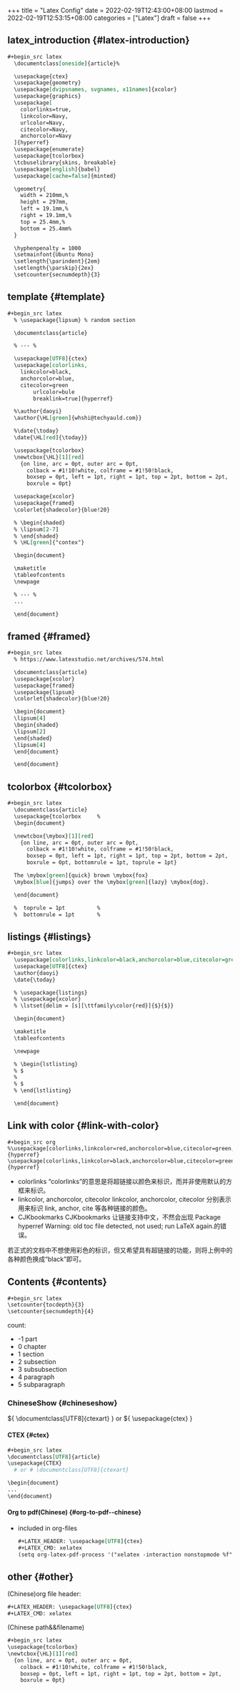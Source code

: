 +++
title = "Latex Config"
date = 2022-02-19T12:43:00+08:00
lastmod = 2022-02-19T12:53:15+08:00
categories = ["Latex"]
draft = false
+++

## latex_introduction {#latex-introduction}

```org
#+begin_src latex
  \documentclass[oneside]{article}%

  \usepackage{ctex}
  \usepackage{geometry}
  \usepackage[dvipsnames, svgnames, x11names]{xcolor}
  \usepackage{graphics}
  \usepackage[
    colorlinks=true,
    linkcolor=Navy,
    urlcolor=Navy,
    citecolor=Navy,
    anchorcolor=Navy
  ]{hyperref}
  \usepackage{enumerate}
  \usepackage{tcolorbox}
  \tcbuselibrary{skins, breakable}
  \usepackage[english]{babel}
  \usepackage[cache=false]{minted}

  \geometry{
    width = 210mm,%
    height = 297mm,
    left = 19.1mm,%
    right = 19.1mm,%
    top = 25.4mm,%
    bottom = 25.4mm%
  }

  \hyphenpenalty = 1000
  \setmainfont{Ubuntu Mono}
  \setlength{\parindent}{2em}
  \setlength{\parskip}{2ex}
  \setcounter{secnumdepth}{3}
```


## template {#template}

```org
#+begin_src latex
  % \usepackage{lipsum} % random section

  \documentclass{article}

  % --- %

  \usepackage[UTF8]{ctex}
  \usepackage[colorlinks,
    linkcolor=black,
    anchorcolor=blue,
    citecolor=green
        urlcolor=bule
        breaklink=true]{hyperref}

  %\author{daoyi}
  \author{\HL[green]{whshi@techyauld.com}}

  %\date{\today}
  \date{\HL[red]{\today}}

  \usepackage{tcolorbox}
  \newtcbox{\HL}[1][red]
    {on line, arc = 0pt, outer arc = 0pt,
      colback = #1!10!white, colframe = #1!50!black,
      boxsep = 0pt, left = 1pt, right = 1pt, top = 2pt, bottom = 2pt,
      boxrule = 0pt}

  \usepackage{xcolor}
  \usepackage{framed}
  \colorlet{shadecolor}{blue!20}

  % \begin{shaded}
  % \lipsum[2-7]
  % \end{shaded}
  % \HL[green]{"contex"}

  \begin{document}

  \maketitle
  \tableofcontents
  \newpage

  % --- %
  ...

  \end{document}
```


## framed {#framed}

```org
#+begin_src latex
  % https://www.latexstudio.net/archives/574.html

  \documentclass{article}
  \usepackage{xcolor}
  \usepackage{framed}
  \usepackage{lipsum}
  \colorlet{shadecolor}{blue!20}

  \begin{document}
  \lipsum[4]
  \begin{shaded}
  \lipsum[2]
  \end{shaded}
  \lipsum[4]
  \end{document}

  \end{document}
```


## tcolorbox {#tcolorbox}

```org
#+begin_src latex
  \documentclass{article}
  \usepackage{tcolorbox 	%
  \begin{document}

  \newtcbox{\mybox}[1][red]
    {on line, arc = 0pt, outer arc = 0pt,
      colback = #1!10!white, colframe = #1!50!black,
      boxsep = 0pt, left = 1pt, right = 1pt, top = 2pt, bottom = 2pt,
      boxrule = 0pt, bottomrule = 1pt, toprule = 1pt}

  The \mybox[green]{quick} brown \mybox{fox}
  \mybox[blue]{jumps} over the \mybox[green]{lazy} \mybox{dog}.

  \end{document}

  %  toprule = 1pt  		%
  %  bottomrule = 1pt		%
```


## listings {#listings}

```org
#+begin_src latex
  \usepackage[colorlinks,linkcolor=black,anchorcolor=blue,citecolor=green]{hyperref}
  \usepackage[UTF8]{ctex}
  \author{daoyi}
  \date{\today}

  % \usepackage{listings}
  % \usepackage{xcolor}
  % \lstset{delim = [s][\ttfamily\color{red}]{$}{$}}

  \begin{document}

  \maketitle
  \tableofcontents

  \newpage

  % \begin{lstlisting}
  % $
  %
  % $
  % \end{lstlisting}

  \end{document}
```


## Link with color {#link-with-color}

```nil
#+begin_src org
%\usepackage[colorlinks,linkcolor=red,anchorcolor=blue,citecolor=green,CJKbookmarks=True]{hyperref}
\usepackage[colorlinks,linkcolor=black,anchorcolor=blue,citecolor=green]{hyperref}
```

-   colorlinks
    “colorlinks”的意思是将超链接以颜色来标识，而并非使用默认的方框来标识。
-   linkcolor, anchorcolor, citecolor
    linkcolor, anchorcolor, citecolor 分别表示用来标识 link, anchor, cite 等各种链接的颜色。
-   CJKbookmarks
    CJKbookmarks 让链接支持中文，不然会出现 Package hyperref Warning: old toc file detected, not used; run LaTeX again.的错误。

若正式的文档中不想使用彩色的标识，但又希望具有超链接的功能，则将上例中的各种颜色换成“black”即可。


## Contents {#contents}

```org
#+begin_src latex
\setcounter{tocdepth}{3}
\setcounter{secnumdepth}{4}
```

count:

-   -1 part
-   0 chapter
-   1 section
-   2 subsection
-   3 subsubsection
-   4 paragraph
-   5 subparagraph


### ChineseShow {#chineseshow}

${ \documentclass[UTF8]{ctexart} } or ${ \usepackage{ctex} }


#### CTEX {#ctex}

```org
#+begin_src latex
\documentclass[UTF8]{article}
\usepackage{CTEX}
  # or # \documentclass[UTF8]{ctexart}

\begin{document}
...
\end{document}
```


#### Org to pdf(Chinese) {#org-to-pdf--chinese}

-   included in org-files

    ```org
    #+LATEX_HEADER: \usepackage[UTF8]{ctex}
    #+LATEX_CMD: xelatex
    (setq org-latex-pdf-process '("xelatex -interaction nonstopmode %f")
    ```


## other {#other}

(Chinese)org file header:

```org
#+LATEX_HEADER: \usepackage[UTF8]{ctex}
#+LATEX_CMD: xelatex
```

(Chinese path&amp;&amp;filename)

```org
#+begin_src latex
\usepackage{tcolorbox}
\newtcbox{\HL}[1][red]
  {on line, arc = 0pt, outer arc = 0pt,
    colback = #1!10!white, colframe = #1!50!black,
    boxsep = 0pt, left = 1pt, right = 1pt, top = 2pt, bottom = 2pt,
    boxrule = 0pt}
```